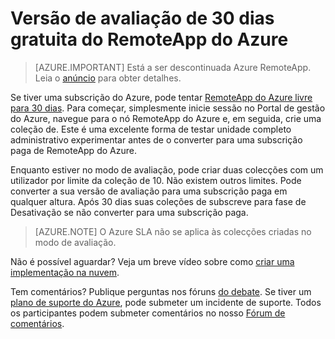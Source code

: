 
<properties
    pageTitle="Libertar a versão de avaliação de 30 dias do Azure RemoteApp | Microsoft Azure"
    description="Dar saída a versão de avaliação de 30 dias gratuita para RemoteApp do Azure."
    services="remoteapp"
    documentationCenter=""
    authors="lizap"
    manager="mbaldwin" />

<tags
    ms.service="remoteapp"
    ms.workload="compute"
    ms.tgt_pltfrm="na"
    ms.devlang="na"
    ms.topic="article"
    ms.date="08/15/2016"
    ms.author="elizapo" />



# <a name="free-30-day-trial-of-azure-remoteapp"></a>Versão de avaliação de 30 dias gratuita do RemoteApp do Azure

> [AZURE.IMPORTANT]
> Está a ser descontinuada Azure RemoteApp. Leia o [anúncio](https://go.microsoft.com/fwlink/?linkid=821148) para obter detalhes.

Se tiver uma subscrição do Azure, pode tentar [RemoteApp do Azure livre para 30 dias](https://www.remoteapp.windowsazure.com/en/tour.aspx). Para começar, simplesmente inicie sessão no Portal de gestão do Azure, navegue para o nó RemoteApp do Azure e, em seguida, crie uma coleção de. Este é uma excelente forma de testar unidade completo administrativo experimentar antes de o converter para uma subscrição paga de RemoteApp do Azure.  

Enquanto estiver no modo de avaliação, pode criar duas colecções com um utilizador por limite da coleção de 10. Não existem outros limites. Pode converter a sua versão de avaliação para uma subscrição paga em qualquer altura. Após 30 dias suas coleções de subscreve para fase de Desativação se não converter para uma subscrição paga.

>[AZURE.NOTE] O Azure SLA não se aplica às colecções criadas no modo de avaliação.  

Não é possível aguardar? Veja um breve vídeo sobre como [criar uma implementação na nuvem](https://azure.microsoft.com/documentation/videos/azure-remoteapp-cloud-deployment-overview/).

Tem comentários? Publique perguntas nos fóruns [do debate](https://feedback.azure.com/forums/247748-azure-remoteapp/). Se tiver um [plano de suporte do Azure](https://azure.microsoft.com/support/plans/), pode submeter um incidente de suporte. Todos os participantes podem submeter comentários no nosso [Fórum de comentários](https://feedback.azure.com/forums/247748-azure-remoteapp/).  
